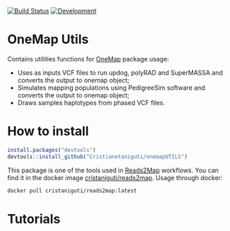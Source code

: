[![Build Status](https://travis-ci.com/Cristianetaniguti/onemap.svg?branch=master)](https://travis-ci.org/Cristianetaniguti/onemap) 
[![Development](https://img.shields.io/badge/development-active-blue.svg)](https://img.shields.io/badge/development-active-blue.svg)

# OneMap Utils

Contains utilities functions for [OneMap](https://github.com/augusto-garcia/onemap) package usage:

- Uses as inputs VCF files to run updog, polyRAD and SuperMASSA and converts the output to onemap object;
- Simulates mapping populations using PedigreeSim software and converts the output to onemap object;
- Draws samples haplotypes from phased VCF files.

# How to install

```R
install.packages("devtools")
devtools::install_github("Cristianetaniguti/onemapUTILS")
```

This package is one of the tools used in [Reads2Map]() workflows. You can find it in the docker image [cristaniguti/reads2map](). Usage through docker:

```bash
docker pull cristaniguti/reads2map:latest
```

# Tutorials


